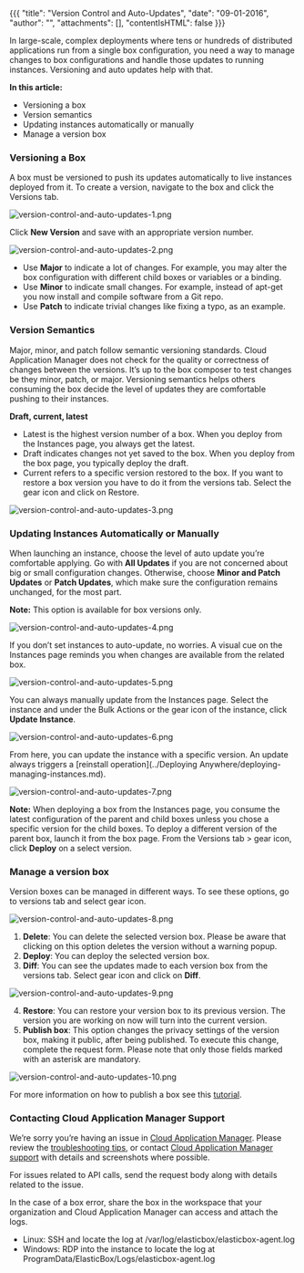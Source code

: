 {{{
"title": "Version Control and Auto-Updates",
"date": "09-01-2016",
"author": "",
"attachments": [],
"contentIsHTML": false
}}}

In large-scale, complex deployments where tens or hundreds of distributed applications run from a single box configuration, you need a way to manage changes to box configurations and handle those updates to running instances. Versioning and auto updates help with that.

**In this article:**

* Versioning a box
* Version semantics
* Updating instances automatically or manually
* Manage a version box

### Versioning a Box

A box must be versioned to push its updates automatically to live instances deployed from it. To create a version, navigate to the box and click the Versions tab.

![version-control-and-auto-updates-1.png](../../images/cloud-application-manager/version-control-and-auto-updates-1.png)

Click **New Version** and save with an appropriate version number.

![version-control-and-auto-updates-2.png](../../images/cloud-application-manager/version-control-and-auto-updates-2.png)

* Use **Major** to indicate a lot of changes. For example, you may alter the box configuration with different child boxes or variables or a binding.
* Use **Minor** to indicate small changes. For example, instead of apt-get you now install and compile software from a Git repo.
* Use **Patch** to indicate trivial changes like fixing a typo, as an example.

### Version Semantics

Major, minor, and patch follow semantic versioning standards. Cloud Application Manager does not check for the quality or correctness of changes between the versions. It’s up to the box composer to test changes be they minor, patch, or major. Versioning semantics helps others consuming the box decide the level of updates they are comfortable pushing to their instances.

**Draft, current, latest**

* Latest is the highest version number of a box. When you deploy from the Instances page, you always get the latest.
* Draft indicates changes not yet saved to the box. When you deploy from the box page, you typically deploy the draft.
* Current refers to a specific version restored to the box. If you want to restore a box version you have to do it from the versions tab. Select the gear icon and click on Restore.

![version-control-and-auto-updates-3.png](../../images/cloud-application-manager/version-control-and-auto-updates-3.png)

### Updating Instances Automatically or Manually

When launching an instance, choose the level of auto update you’re comfortable applying. Go with **All Updates** if you are not concerned about big or small configuration changes. Otherwise, choose **Minor and Patch Updates** or **Patch Updates**, which make sure the configuration remains unchanged, for the most part.

**Note:** This option is available for box versions only.

![version-control-and-auto-updates-4.png](../../images/cloud-application-manager/version-control-and-auto-updates-4.png)

If you don’t set instances to auto-update, no worries. A visual cue on the Instances page reminds you when changes are available from the related box.

![version-control-and-auto-updates-5.png](../../images/cloud-application-manager/version-control-and-auto-updates-5.png)

You can always manually update from the Instances page. Select the instance and under the Bulk Actions or the gear icon of the instance, click **Update Instance**.

![version-control-and-auto-updates-6.png](../../images/cloud-application-manager/version-control-and-auto-updates-6.png)

From here, you can update the instance with a specific version. An update always triggers a [reinstall operation](../Deploying Anywhere/deploying-managing-instances.md).

![version-control-and-auto-updates-7.png](../../images/cloud-application-manager/version-control-and-auto-updates-7.png)

**Note:** When deploying a box from the Instances page, you consume the latest configuration of the parent and child boxes unless you chose a specific version for the child boxes. To deploy a different version of the parent box, launch it from the box page. From the Versions tab > gear icon, click **Deploy** on a select version.

### Manage a version box

Version boxes can be managed in different ways. To see these options, go to versions tab and select gear icon.

![version-control-and-auto-updates-8.png](../../images/cloud-application-manager/version-control-and-auto-updates-8.png)

1. **Delete**: You can delete the selected version box. Please be aware that clicking on this option deletes the version without a warning popup.
2. **Deploy**: You can deploy the selected version box.
3. **Diff**: You can see the updates made to each version box from the versions tab. Select gear icon and click on **Diff**.

![version-control-and-auto-updates-9.png](../../images/cloud-application-manager/version-control-and-auto-updates-9.png)

4. **Restore**: You can restore your version box to its previous version. The version you are working on now will turn into the current version.
5. **Publish box**: This option changes the privacy settings of the version box, making it public, after being published.  To execute this change, complete the request form. Please note that only those fields marked with an asterisk are mandatory.

![version-control-and-auto-updates-10.png](../../images/cloud-application-manager/version-control-and-auto-updates-10.png)

For more information on how to publish a box see this [tutorial](../Tutorials/publish-script-box.md).

### Contacting Cloud Application Manager Support

We’re sorry you’re having an issue in [Cloud Application Manager](https://www.ctl.io/cloud-application-manager/). Please review the [troubleshooting tips](../Troubleshooting/troubleshooting-tips.md), or contact [Cloud Application Manager support](mailto:incident@CenturyLink.com) with details and screenshots where possible.

For issues related to API calls, send the request body along with details related to the issue.

In the case of a box error, share the box in the workspace that your organization and Cloud Application Manager can access and attach the logs.
* Linux: SSH and locate the log at /var/log/elasticbox/elasticbox-agent.log
* Windows: RDP into the instance to locate the log at ProgramData/ElasticBox/Logs/elasticbox-agent.log
